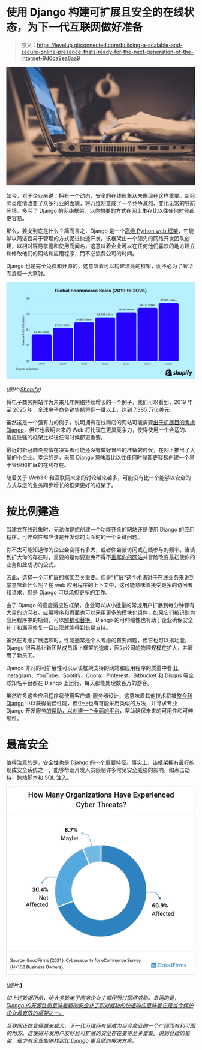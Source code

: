 # 使用 Django 构建可扩展且安全的在线状态，为下一代互联网做好准备

> 原文：<https://levelup.gitconnected.com/building-a-scalable-and-secure-online-presence-thats-ready-for-the-next-generation-of-the-internet-9d0ca9ea6aa9>

![](img/c3121791d8cae11a60e09da1ee64d432.png)

如今，对于企业来说，拥有一个动态、安全的在线形象从未像现在这样重要。新冠肺炎疫情改变了众多行业的面貌，将万维网变成了一个竞争激烈、变化无常的导航环境。多亏了 Django 的网络框架，以你想要的方式在网上生存比以往任何时候都更容易。

那么，姜戈到底是什么？简而言之，Django 是一个[高级 Python web 框架](https://www.djangoproject.com/)，它能够以简洁且易于管理的方式促进快速开发。该框架由一个领先的网络开发团队创建，以相对容易掌握和使用而闻名，这意味着企业可以在任何他们喜欢的地方建立和修改他们的网站和应用程序，而不必浪费公司的时间。

Django 也是完全免费和开源的，这意味着可以构建漂亮的框架，而不必为了奢华而浪费一大笔钱。

![](img/1a16dd746c16a10278cf3d73762f7138.png)

*(图片:*[*Shopify*](https://www.shopify.com/blog/global-ecommerce-sales)*)*

将电子商务网站作为未来几年网络持续增长的一个例子，我们可以看到，2019 年至 2025 年，全球电子商务销售额将翻一番以上，达到 7.385 万亿美元。

虽然这是一个强有力的例子，说明拥有在线商店的网站可能需要[出于扩展目的考虑 Django](/things-to-know-about-django-beforehand-f93e4e3319ed)，但它也表明未来的 Web 将比现在更具竞争力，使得使用一个合适的、适应性强的框架比以往任何时候都更重要。

最近的新冠肺炎疫情在决策者可能还没有做好冒险的准备的时候，在网上推出了大量的小企业。幸运的是，采用 Django 意味着比以往任何时候都更容易创建一个易于管理和扩展的在线存在。

随着关于 Web3.0 和互联网未来的讨论越来越多，可能没有比一个能够以安全的方式与您的业务同步增长的框架更好的框架了。

# 按比例建造

当建立在线形象时，无论你是想[创建一个功能齐全的网站](/the-reason-that-web-templates-fail-and-why-custom-design-is-always-best-c43650311615)还是使用 Django 的应用程序，可伸缩性都应该是开发你的页面时的一个关键问题。

你不太可能知道你的企业会变得有多大，或者你会被访问或在线参与的频率。当谈到扩大你的存在时，重要的是你要避免不得不[重写你的网站](/getting-started-in-web-development-b7b3322cd536)并冒险改变最初使你的业务如此成功的公式。

因此，选择一个可扩展的框架至关重要。但是“扩展”这个术语对于在线业务来说到底意味着什么呢？在 web 应用程序的上下文中，这可能意味着接受更多的访问者和请求，但是 Django 可以承担更多的工作。

由于 Django 的高度适应性框架，企业可以从小批量的常规用户扩展到每分钟都有大量的访问者。应用程序和页面也可以采用更多的模块化组件，如果它们被识别为应用程序中的瓶颈，可以[解耦和替换](https://coderbook.com/@marcus/how-scalable-are-websites-built-in-django-framework/)。Django 的可伸缩性也有助于企业确保安全补丁和漏洞修复一旦出现就能得到长期支持。

虽然在考虑扩展选项时，性能通常是个人考虑的首要问题，但它也可以指功能，Django 很容易让新团队成员跟上框架的速度，因为公司的物理规模在扩大，并雇用了新员工。

Django 非凡的可扩展性可以从该框架支持的网站和应用程序的质量中看出。Instagram、YouTube、Spotify、Quora、Pinterest、Bitbucket 和 Disqus 等全球知名平台都在 Django 上运行，每天都能处理数百万的游客。

虽然许多这些应用程序将使用客户端-服务器设计，这意味着其他技术将被[整合到 Django](/pros-of-using-django-for-web-development-f0f148cb8bd3) 中以获得最佳性能，但企业也有可能采用类似的方法，并寻求专业 Django 开发服务[的帮助，以创建一个全面的平台](https://www.stxnext.com/services/django-development/)，帮助确保未来的可用性和可伸缩性。

# 最高安全

值得注意的是，安全性也是 Django 的一个重要特征。事实上，该框架拥有最好的现成安全系统之一，能够帮助开发人员限制许多常见安全威胁的影响，如点击劫持、跨站脚本和 SQL 注入。

![](img/1e22e00980295897c8a42a8af3e2e1f3.png)

*(图片:*[](https://www.goodfirms.co/resources/ecommerce-security-threats)**)**

*如上述数据所示，绝大多数电子商务企业主都经历过网络威胁。幸运的是， [Django 的开源性质意味着新的安全补丁和对威胁的快速响应意味着它是当今保护企业最有效的框架之一。](/5-cool-open-source-django-projects-every-python-developer-must-know-about-492d7e9633b2)*

*互联网正在变得越来越大，下一代万维网有望成为当今商业的一个广阔而有利可图的地方。这使得开发用户友好且可扩展的安全存在变得至关重要。说到合适的框架，很少有企业能够找到比 Django 更合适的解决方案。*
